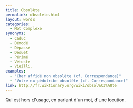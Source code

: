 ```yaml
---
title: Obsolète
permalink: obsolete.html
layout: words
categories:
  - Mot Complexe
synonyms:
  - Caduc
  - Démodé
  - Dépassé
  - Désuet
  - Périmé
  - Vétuste
  - Vieilli.
examples:
  - "Cher affidé non obsolète (cf. Correspondance)"
  - "Votre ex-pédotribe obsolète (cf. Correspondance)"
link: http://fr.wiktionary.org/wiki/obsol%C3%A8te
---
```


Qui est hors d'usage, en parlant d'un mot, d'une locution.
